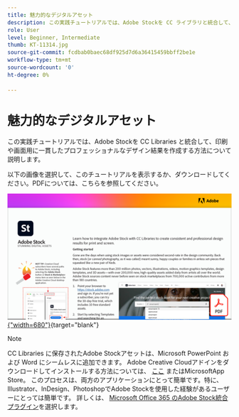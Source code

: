 ```yaml
---
title: 魅力的なデジタルアセット
description: この実践チュートリアルでは、Adobe Stockを CC ライブラリと統合して、印刷や画面用に一貫したプロフェッショナルなデザイン結果を作成する方法を説明します
role: User
level: Beginner, Intermediate
thumb: KT-11314.jpg
source-git-commit: fcdbab0baec68df925d7d6a36415459bbff2be1e
workflow-type: tm+mt
source-wordcount: '0'
ht-degree: 0%

---
```


# 魅力的なデジタルアセット

この実践チュートリアルでは、Adobe Stockを CC Libraries と統合して、印刷や画面用に一貫したプロフェッショナルなデザイン結果を作成する方法について説明します。

以下の画像を選択して、このチュートリアルを表示するか、ダウンロードしてください。PDFについては、こちらを参照してください。

[![チュートリアルの最初のページの画像](assets/Stunningdigitalassets.png){&quot;width=680&quot;}](assets/Stunning-Digital-Assets.pdf){target=&quot;blank&quot;}

>[!NOTE]
>
>CC Libraries に保存されたAdobe Stockアセットは、Microsoft PowerPoint および Word にシームレスに追加できます。 Adobe Creative Cloudアドインをダウンロードしてインストールする方法については、 [ここ](https://helpx.adobe.com/creative-cloud/help/libraries-addin-microsoft-office.html) またはMicrosoftApp Store。 このプロセスは、両方のアプリケーションにとって簡単です。特に、Illustrator、InDesign、PhotoshopでAdobe Stockを使用した経験があるユーザーにとっては簡単です。 詳しくは、 [Microsoft Office 365 のAdobe Stock統合プラグイン](https://helpx.adobe.com/stock/help/microsoft-office-plug-ins.html)を選択します。
